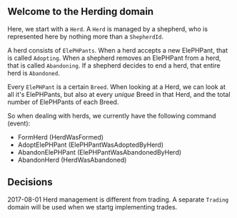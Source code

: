 Welcome to the Herding domain
-----------------------------

Here, we start with a `Herd`. A `Herd` is managed by a shepherd, who is represented here by nothing
more than a `ShepherdId`.

A herd consists of `ElePHPants`. When a herd accepts a new ElePHPant, that is called `Adopting`. When
a shepherd removes an ElePHPant from a herd, that is called `Abandoning`. If a shepherd decides to end 
a herd, that entire herd is `Abandoned`.

Every `ElePHPant` is a certain `Breed`. When looking at a Herd, we can look at all it's ElePHPants, but
also at every _unique_ Breed in that Herd, and the total number of ElePHPants of each Breed. 

So when dealing with herds, we currently have the following command (event):

- FormHerd (HerdWasFormed)
- AdoptElePHPant (ElePHPantWasAdoptedByHerd)
- AbandonElePHPant (ElePHPantWasAbandonedByHerd)
- AbandonHerd (HerdWasAbandoned)

Decisions
---------

2017-08-01 Herd management is different from trading. A separate `Trading` domain will be used when we startg implementing 
trades.
